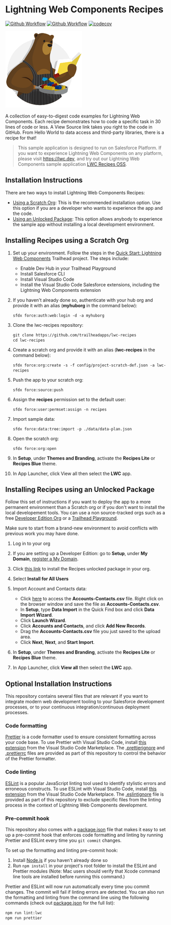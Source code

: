 # Lightning Web Components Recipes

[![Github Workflow](<https://github.com/trailheadapps/lwc-recipes/workflows/Salesforce%20DX%20(scratch%20org)/badge.svg?branch=master>)](https://github.com/trailheadapps/lwc-recipes/actions?query=workflow%3A%22Salesforce+DX+%28scratch+org%29%22) [![Github Workflow](<https://github.com/trailheadapps/lwc-recipes/workflows/Salesforce%20DX%20(packaging)/badge.svg?branch=master>)](https://github.com/trailheadapps/lwc-recipes/actions?query=workflow%3A%22Salesforce+DX+%28packaging%29%22) [![codecov](https://codecov.io/gh/trailheadapps/lwc-recipes/branch/master/graph/badge.svg)](https://codecov.io/gh/trailheadapps/lwc-recipes)

![recipes-logo](recipes-logo.png)

A collection of easy-to-digest code examples for Lightning Web Components. Each recipe demonstrates how to code a specific task in 30 lines of code or less. A View Source link takes you right to the code in GitHub. From Hello World to data access and third-party libraries, there is a recipe for that!

> This sample application is designed to run on Salesforce Platform. If you want to experience Lightning Web Components on any platform, please visit https://lwc.dev, and try out our Lightning Web Components sample application [LWC Recipes OSS](https://github.com/trailheadapps/lwc-recipes-oss).

## Installation Instructions

There are two ways to install Lightning Web Components Recipes:

-   [Using a Scratch Org](#installing-recipes-using-a-scratch-org): This is the recommended installation option. Use this option if you are a developer who wants to experience the app and the code.
-   [Using an Unlocked Package](#installing-recipes-using-an-unlocked-package): This option allows anybody to experience the sample app without installing a local development environment.

## Installing Recipes using a Scratch Org

1. Set up your environment. Follow the steps in the [Quick Start: Lightning Web Components](https://trailhead.salesforce.com/content/learn/projects/quick-start-lightning-web-components/) Trailhead project. The steps include:

    -   Enable Dev Hub in your Trailhead Playground
    -   Install Salesforce CLI
    -   Install Visual Studio Code
    -   Install the Visual Studio Code Salesforce extensions, including the Lightning Web Components extension

1. If you haven't already done so, authenticate with your hub org and provide it with an alias (**myhuborg** in the command below):

    ```
    sfdx force:auth:web:login -d -a myhuborg
    ```

1. Clone the lwc-recipes repository:

    ```
    git clone https://github.com/trailheadapps/lwc-recipes
    cd lwc-recipes
    ```

1. Create a scratch org and provide it with an alias (**lwc-recipes** in the command below):

    ```
    sfdx force:org:create -s -f config/project-scratch-def.json -a lwc-recipes
    ```

1. Push the app to your scratch org:

    ```
    sfdx force:source:push
    ```

1. Assign the **recipes** permission set to the default user:

    ```
    sfdx force:user:permset:assign -n recipes
    ```

1. Import sample data:

    ```
    sfdx force:data:tree:import -p ./data/data-plan.json
    ```

1. Open the scratch org:

    ```
    sfdx force:org:open
    ```

1. In **Setup**, under **Themes and Branding**, activate the **Recipes Lite** or **Recipes Blue** theme.

1. In App Launcher, click View all then select the **LWC** app.

## Installing Recipes using an Unlocked Package

Follow this set of instructions if you want to deploy the app to a more permanent environment than a Scratch org or if you don't want to install the local developement tools. You can use a non source-tracked orgs such as a free [Developer Edition Org](https://developer.salesforce.com/signup) or a [Trailhead Playground](https://trailhead.salesforce.com/).

Make sure to start from a brand-new environment to avoid conflicts with previous work you may have done.

1. Log in to your org

1. If you are setting up a Developer Edition: go to **Setup**, under **My Domain**, [register a My Domain](https://help.salesforce.com/articleView?id=domain_name_setup.htm&type=5).

1. Click [this link](https://login.salesforce.com/packaging/installPackage.apexp?p0=04tB000000076yFIAQ) to install the Recipes unlocked package in your org.

1. Select **Install for All Users**

1. Import Account and Contacts data:

    -   Click [here](https://raw.githubusercontent.com/trailheadapps/lwc-recipes/master/data/Accounts-Contacts.csv) to access the **Accounts-Contacts.csv** file. Right click on the browser window and save the file as **Accounts-Contacts.csv**.
    -   In **Setup**, type **Data Import** in the Quick Find box and click **Data Import Wizard**.
    -   Click **Launch Wizard**.
    -   Click **Accounts and Contacts**, and click **Add New Records**.
    -   Drag the **Accounts-Contacts.csv** file you just saved to the upload area.
    -   Click **Next**, **Next**, and **Start Import**.

1. In **Setup**, under **Themes and Branding**, activate the **Recipes Lite** or **Recipes Blue** theme.

1. In App Launcher, click **View all** then select the **LWC** app.

## Optional Installation Instructions

This repository contains several files that are relevant if you want to integrate modern web development tooling to your Salesforce development processes, or to your continuous integration/continuous deployment processes.

### Code formatting

[Prettier](https://prettier.io/) is a code formatter used to ensure consistent formatting across your code base. To use Prettier with Visual Studio Code, install [this extension](https://marketplace.visualstudio.com/items?itemName=esbenp.prettier-vscode) from the Visual Studio Code Marketplace. The [.prettierignore](/.prettierignore) and [.prettierrc](/.prettierrc) files are provided as part of this repository to control the behavior of the Prettier formatter.

### Code linting

[ESLint](https://eslint.org/) is a popular JavaScript linting tool used to identify stylistic errors and erroneous constructs. To use ESLint with Visual Studio Code, install [this extension](https://marketplace.visualstudio.com/items?itemName=salesforce.salesforcedx-vscode-lwc) from the Visual Studio Code Marketplace. The [.eslintignore](/.eslintignore) file is provided as part of this repository to exclude specific files from the linting process in the context of Lightning Web Components development.

### Pre-commit hook

This repository also comes with a [package.json](./package.json) file that makes it easy to set up a pre-commit hook that enforces code formatting and linting by running Prettier and ESLint every time you `git commit` changes.

To set up the formatting and linting pre-commit hook:

1. Install [Node.js](https://nodejs.org) if you haven't already done so
1. Run `npm install` in your project's root folder to install the ESLint and Prettier modules (Note: Mac users should verify that Xcode command line tools are installed before running this command.)

Prettier and ESLint will now run automatically every time you commit changes. The commit will fail if linting errors are detected. You can also run the formatting and linting from the command line using the following commands (check out [package.json](./package.json) for the full list):

```
npm run lint:lwc
npm run prettier
```
